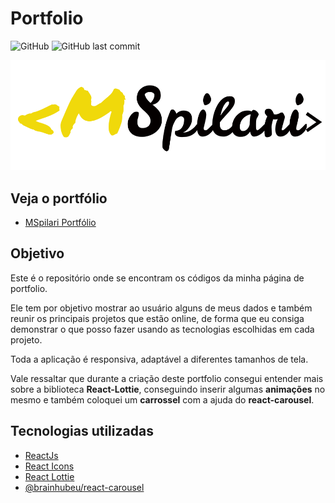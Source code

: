 # Portfolio

![GitHub](https://img.shields.io/github/license/MSpilari/portfolioSite?style=plastic)
![GitHub last commit](https://img.shields.io/github/last-commit/MSpilari/portfolioSite?style=plastic)

![Logo](./src/assets/LogoYB.svg)

## Veja o portfólio

- [MSpilari Portfólio](https://mspilariportfolio.vercel.app/)

## Objetivo

Este é o repositório onde se encontram os códigos da minha página de portfolio.

Ele tem por objetivo mostrar ao usuário alguns de meus dados e também reunir os principais projetos que estão online, de forma que eu consiga demonstrar o que posso fazer usando as tecnologias escolhidas em cada projeto.

Toda a aplicação é responsiva, adaptável a diferentes tamanhos de tela.

Vale ressaltar que durante a criação deste portfolio consegui entender mais sobre a biblioteca **React-Lottie**, conseguindo inserir algumas **animações** no mesmo e também coloquei um **carrossel** com a ajuda do **react-carousel**.

## Tecnologias utilizadas

- [ReactJs](https://pt-br.reactjs.org/)
- [React Icons](https://www.npmjs.com/package/react-icons)
- [React Lottie](https://www.npmjs.com/package/react-lottie)
- [@brainhubeu/react-carousel](https://brainhubeu.github.io/react-carousel/)
